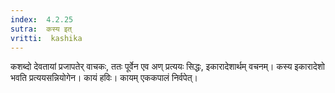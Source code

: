 ```yaml
---
index:  4.2.25
sutra:  कस्य इत्
vritti:  kashika 
---
```


कशब्दो देवतायां प्रजापतेर् वाचकः, ततः पूर्वेन एव अण् प्रत्ययः सिद्धः, इकारादेशार्थम् वचनम्। कस्य इकारादेशो भवति प्रत्ययसन्नियोगेन। कायं हविः। कायम् एककपालं निर्वपेत्।

